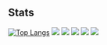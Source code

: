 ## Stats
[![Top Langs](https://github-readme-stats.vercel.app/api/top-langs/?username=Hiromu1612&layout=compact&theme=onedark)](https://github.com/anuraghazra/github-readme-stats)
![](http://github-profile-summary-cards.vercel.app/api/cards/profile-details?username=Hiromu1612&theme=gruvbox)
![](http://github-profile-summary-cards.vercel.app/api/cards/repos-per-language?username=Hiromu1612&theme=gruvbox)
![](http://github-profile-summary-cards.vercel.app/api/cards/most-commit-language?username=Hiromu1612&theme=gruvbox)
![](http://github-profile-summary-cards.vercel.app/api/cards/stats?username=Hiromu1612&theme=gruvbox)
![](http://github-profile-summary-cards.vercel.app/api/cards/productive-time?username=Hiromu1612&theme=gruvbox&utcOffset=9)
